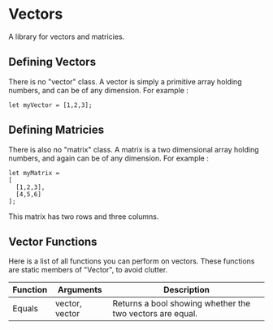 # Vectors
A library for vectors and matricies.


## Defining Vectors
There is no "vector" class. A vector is simply a primitive array holding numbers, and can be of any dimension. For example : 
```
let myVector = [1,2,3];
```

## Defining Matricies
There is also no "matrix" class. A matrix is a two dimensional array holding numbers, and again can be of any dimension. For example : 
```
let myMatrix = 
[
  [1,2,3],
  [4,5,6]
];
```
This matrix has two rows and three columns.

## Vector Functions
Here is a list of all functions you can perform on vectors. These functions are static members of "Vector", to avoid clutter.

| Function | Arguments | Description |
| --- | --- | --- |
| Equals | vector, vector | Returns a bool showing whether the two vectors are equal.

